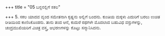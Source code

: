 +++
title = "05 ಬನ್ದನಲ್ಲಿಗೆ ಸಕಲ"

+++
5. ಸಕಲ ಯಾದವ ವೃಂದ ಸಮೇತನಾಗಿ ಕೃಷ್ಣನು ಅಲ್ಲಿಗೆ ಬಂದನು. ಕುಂತಿಯ ಮಕ್ಕಳು ಎದುರಿಗೆ ಬರಲು ಉಚಿತ ರೀತಿಯಿಂದ ಕಾಣಿಸಿಕೊಂಡನು. ತಾನು ತಂದ ಆನೆ, ಕುದುರೆ ರಥಗಳೇ ಮೊದಲಾದ ಬಹುವಿಧ ವಸ್ತುಗಳನ್ನು, ಚಂದ್ರಮುಖಿಯರಿಗೆ ವಿಚಿತ್ರ ವಸ್ತ್ರ, ಆಭರಣಗಳನ್ನು ಕೊಟ್ಟು ಸನ್ಮಾನಿಸಿದನು.